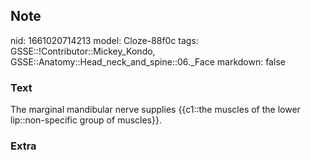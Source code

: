 ## Note
nid: 1661020714213
model: Cloze-88f0c
tags: GSSE::!Contributor::Mickey_Kondo, GSSE::Anatomy::Head_neck_and_spine::06._Face
markdown: false

### Text
The marginal mandibular nerve supplies {{c1::the muscles of the lower lip::non-specific group of muscles}}.

### Extra

